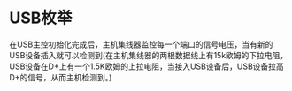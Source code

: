 # USB枚举

在USB主控初始化完成后，主机集线器监控每一个端口的信号电压，当有新的USB设备插入就可以检测到(在主机集线器的两根数据线上有15k欧姆的下拉电阻，USB设备在D+上有一个1.5K欧姆的上拉电阻，当接入USB设备后，USB设备拉高D+的信号，从而主机检测到。)